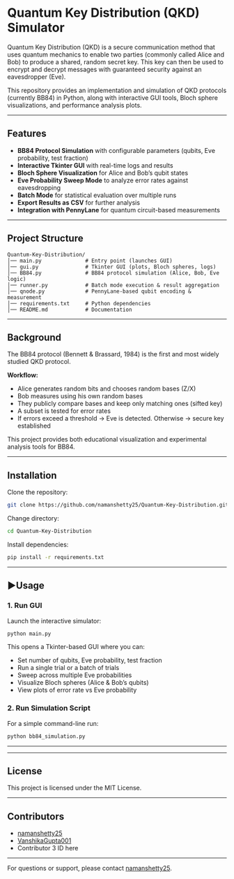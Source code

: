 # Quantum Key Distribution (QKD) Simulator

Quantum Key Distribution (QKD) is a secure communication method that uses quantum mechanics to enable two parties (commonly called Alice and Bob) to produce a shared, random secret key. This key can then be used to encrypt and decrypt messages with guaranteed security against an eavesdropper (Eve).

This repository provides an implementation and simulation of QKD protocols (currently BB84) in Python, along with interactive GUI tools, Bloch sphere visualizations, and performance analysis plots.

---

## Features

- **BB84 Protocol Simulation** with configurable parameters (qubits, Eve probability, test fraction)
- **Interactive Tkinter GUI** with real-time logs and results
- **Bloch Sphere Visualization** for Alice and Bob’s qubit states
- **Eve Probability Sweep Mode** to analyze error rates against eavesdropping
- **Batch Mode** for statistical evaluation over multiple runs
- **Export Results as CSV** for further analysis
- **Integration with PennyLane** for quantum circuit-based measurements

---

## Project Structure

```
Quantum-Key-Distribution/
│── main.py              # Entry point (launches GUI)
│── gui.py               # Tkinter GUI (plots, Bloch spheres, logs)
│── BB84.py              # BB84 protocol simulation (Alice, Bob, Eve logic)
│── runner.py            # Batch mode execution & result aggregation
│── qnode.py             # PennyLane-based qubit encoding & measurement
│── requirements.txt     # Python dependencies
│── README.md            # Documentation
```

---

## Background

The BB84 protocol (Bennett & Brassard, 1984) is the first and most widely studied QKD protocol.

**Workflow:**

- Alice generates random bits and chooses random bases (Z/X)
- Bob measures using his own random bases
- They publicly compare bases and keep only matching ones (sifted key)
- A subset is tested for error rates
- If errors exceed a threshold → Eve is detected. Otherwise → secure key established

This project provides both educational visualization and experimental analysis tools for BB84.

---

## Installation

Clone the repository:
```bash
git clone https://github.com/namanshetty25/Quantum-Key-Distribution.git
```

Change directory:
```bash
cd Quantum-Key-Distribution
```

Install dependencies:
```bash
pip install -r requirements.txt
```

---

## ▶Usage

### 1. Run GUI

Launch the interactive simulator:
```bash
python main.py
```
This opens a Tkinter-based GUI where you can:
- Set number of qubits, Eve probability, test fraction
- Run a single trial or a batch of trials
- Sweep across multiple Eve probabilities
- Visualize Bloch spheres (Alice & Bob’s qubits)
- View plots of error rate vs Eve probability

### 2. Run Simulation Script

For a simple command-line run:
```bash
python bb84_simulation.py
```

---

---

## License

This project is licensed under the MIT License.

---

## Contributors

- [namanshetty25](https://github.com/namanshetty25)
- [VanshikaGupta001](https://github.com/VanshikaGupta001)
- Contributor 3 ID here

---

For questions or support, please contact [namanshetty25](https://github.com/namanshetty25).
